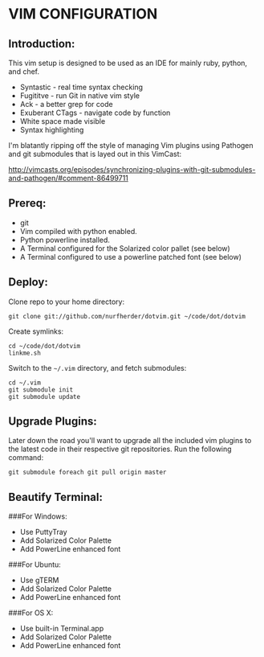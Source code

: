 VIM CONFIGURATION
=================

Introduction:
-------------

This vim setup is designed to be used as an IDE for mainly ruby, python, and chef.

 * Syntastic - real time syntax checking
 * Fugititve - run Git in native vim style
 * Ack - a better grep for code
 * Exuberant CTags - navigate code by function
 * White space made visible
 * Syntax highlighting

I'm blatantly ripping off the style of managing Vim plugins using Pathogen and git submodules that is layed out in this VimCast:

http://vimcasts.org/episodes/synchronizing-plugins-with-git-submodules-and-pathogen/#comment-86499711

Prereq:
-------

 * git
 * Vim compiled with python enabled.
 * Python powerline installed.
 * A Terminal configured for the Solarized color pallet (see below)
 * A Terminal configured to use a powerline patched font (see below)

Deploy:
-------

Clone repo to your home directory:

    git clone git://github.com/nurfherder/dotvim.git ~/code/dot/dotvim

Create symlinks:

    cd ~/code/dot/dotvim
    linkme.sh

Switch to the `~/.vim` directory, and fetch submodules:

    cd ~/.vim
    git submodule init
    git submodule update

Upgrade Plugins:
----------------

Later down the road you'll want to upgrade all the included vim plugins to the latest code in their respective git repositories.  Run the following command:

    git submodule foreach git pull origin master

Beautify Terminal:
------------------

###For Windows:

 *  Use PuttyTray
 *  Add Solarized Color Palette
 *  Add PowerLine enhanced font

###For Ubuntu:

 *  Use gTERM
 *  Add Solarized Color Palette
 *  Add PowerLine enhanced font

###For OS X:

 *  Use built-in Terminal.app
 *  Add Solarized Color Palette
 *  Add PowerLine enhanced font
